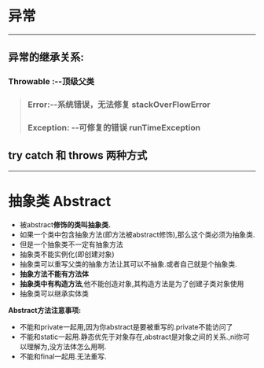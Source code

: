 #  异常

---

## 异常的继承关系:

### Throwable :--顶级父类

> ### Error:--系统错误，无法修复 stackOverFlowError
>
> ### Exception: --可修复的错误 runTimeException



## try catch 和 throws 两种方式

---

# 抽象类 Abstract

* 被abstract**修饰的类叫抽象类.**
* 如果一个类中包含抽象方法(即方法被abstract修饰),那么这个类必须为抽象类.
* 但是一个抽象类不一定有抽象方法
* 抽象类不能实例化(即创建对象)
* 抽象类可以重写父类的抽象方法让其可以不抽象.或者自己就是个抽象类.
* **抽象方法不能有方法体**
* **抽象类中有构造方法**,他不能创造对象,其构造方法是为了创建子类对象使用
* 抽象类可以继承实体类

**Abstract方法注意事项:**

* 不能和private一起用,因为你abstract是要被重写的.private不能访问了
* 不能和static一起用.静态优先于对象存在,abstract是对象之间的关系.,ni你可以理解为,没方法体怎么用啊.
* 不能和final一起用.无法重写.

